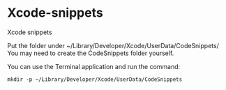 # Xcode-snippets
Xcode snippets

Put the folder under ~/Library/Developer/Xcode/UserData/CodeSnippets/
You may need to create the CodeSnippets folder yourself.

You can use the Terminal application and run the command:

`mkdir -p ~/Library/Developer/Xcode/UserData/CodeSnippets`
